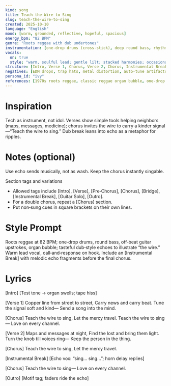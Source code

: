```yaml
---
kind: song
title: Teach the Wire to Sing
slug: teach-the-wire-to-sing
created: 2025-10-10
language: "English"
mood: [warm, grounded, reflective, hopeful, spacious]
energy_bpm: "82 BPM"
genre: "Roots reggae with dub undertones"
instrumentation: [one‑drop drums (cross‑stick), deep round bass, rhythm guitar upstrokes (off‑beat), organ bubble (electric keys), melodica hook, horn section (trumpet/tenor/trombone), light percussion (shakers/congas), spring reverb, tape delay]
vocals:
  on: true
  style: "warm, soulful lead; gentle lilt; stacked harmonies; occasional call‑and‑response"
structure: [Intro, Verse 1, Chorus, Verse 2, Chorus, Instrumental Break, Chorus, Outro]
negatives: [EDM drops, trap hats, metal distortion, auto‑tune artifacts, harsh synth leads, over‑quantized feel]
persona_id: "ivy"
references: [1970s roots reggae, classic reggae organ bubble, one‑drop groove, hand drums (heartbeat pulse), analog spring reverb, tape echo (dub style), melodica lead]
---
```


# Inspiration

Tech as instrument, not idol. Verses show simple tools helping neighbors (maps, messages, medicine); chorus invites the wire to carry a kinder signal—“Teach the wire to sing.” Dub break leans into echo as a metaphor for ripples.

# Notes (optional)

Use echo sends musically, not as wash. Keep the chorus instantly singable.

Section tags and variations
- Allowed tags include [Intro], [Verse], [Pre‑Chorus], [Chorus], [Bridge], [Instrumental Break], [Guitar Solo], [Outro].
- For a double chorus, repeat a [Chorus] section.
- Put non‑sung cues in square brackets on their own lines.

# Style Prompt
Roots reggae at 82 BPM; one‑drop drums, round bass, off‑beat guitar upstrokes, organ bubble; tasteful dub‑style echoes to illustrate “the wire.” Warm lead vocal, call‑and‑response on hook. Include an [Instrumental Break] with melodic echo fragments before the final chorus.

# Lyrics
[Intro]
[Test tone → organ swells; tape hiss]

[Verse 1]
Copper line from street to street,
Carry news and carry beat.
Tune the signal soft and kind—
Send a song into the mind.

[Chorus]
Teach the wire to sing,
Let the mercy travel.
Teach the wire to sing—
Love on every channel.

[Verse 2]
Maps and messages at night,
Find the lost and bring them light.
Turn the knob till voices ring—
Keep the person in the thing.

[Chorus]
Teach the wire to sing,
Let the mercy travel.

[Instrumental Break]
[Echo vox: “sing… sing…”; horn delay replies]

[Chorus]
Teach the wire to sing—
Love on every channel.

[Outro]
[Motif tag; faders ride the echo]
